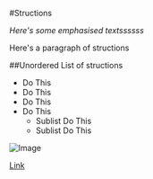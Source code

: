 #Structions

*Here's some emphasised textssssss*

Here's a paragraph of structions

##Unordered List of structions
* Do This
* Do This
* Do This
* Do This
	* Sublist Do This
	* Sublist Do This 

![Image](../../images/dragon-base.svg)

[Link](http://github.com)

